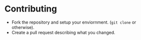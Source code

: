 # Contributing
- Fork the repository and setup your enviornment. (`git clone` or otherwise).
- Create a pull request describing what you changed.